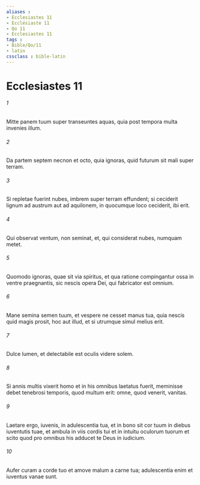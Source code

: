 ```yaml
---
aliases : 
- Ecclesiastes 11
- Ecclésiaste 11
- Qo 11
- Ecclesiastes 11
tags : 
- Bible/Qo/11
- latin
cssclass : bible-latin
---
```


# Ecclesiastes 11

###### 1
Mitte panem tuum super transeuntes aquas, quia post tempora multa invenies illum.
###### 2
Da partem septem necnon et octo, quia ignoras, quid futurum sit mali super terram.
###### 3
Si repletae fuerint nubes, imbrem super terram effundent; si ceciderit lignum ad austrum aut ad aquilonem, in quocumque loco ceciderit, ibi erit. 
###### 4
Qui observat ventum, non seminat, et, qui considerat nubes, numquam metet.
###### 5
Quomodo ignoras, quae sit via spiritus, et qua ratione compingantur ossa in ventre praegnantis, sic nescis opera Dei, qui fabricator est omnium.
###### 6
Mane semina semen tuum, et vespere ne cesset manus tua, quia nescis quid magis prosit, hoc aut illud, et si utrumque simul melius erit.
###### 7
Dulce lumen, et delectabile est oculis videre solem.
###### 8
Si annis multis vixerit homo et in his omnibus laetatus fuerit, meminisse debet tenebrosi temporis, quod multum erit: omne, quod venerit, vanitas.
###### 9
Laetare ergo, iuvenis, in adulescentia tua, et in bono sit cor tuum in diebus iuventutis tuae, et ambula in viis cordis tui et in intuitu oculorum tuorum et scito quod pro omnibus his adducet te Deus in iudicium.
###### 10
Aufer curam a corde tuo et amove malum a carne tua; adulescentia enim et iuventus vanae sunt.

